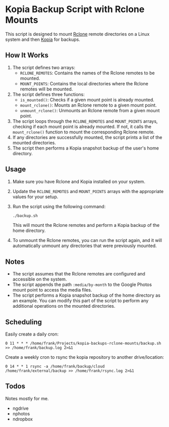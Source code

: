 

# Kopia Backup Script with Rclone Mounts

This script is designed to mount [Rclone](https://rclone.org/) remote directories on a Linux system and then [Kopia](https://kopia.io/) for backups.

## How It Works

1. The script defines two arrays:
   - `RCLONE_REMOTES`: Contains the names of the Rclone remotes to be mounted.
   - `MOUNT_POINTS`: Contains the local directories where the Rclone remotes will be mounted.
2. The script defines three functions:
   - `is_mounted()`: Checks if a given mount point is already mounted.
   - `mount_rclone()`: Mounts an Rclone remote to a given mount point.
   - `unmount_rclone()`: Unmounts an Rclone remote from a given mount point.
3. The script loops through the `RCLONE_REMOTES` and `MOUNT_POINTS` arrays, checking if each mount point is already mounted. If not, it calls the `mount_rclone()` function to mount the corresponding Rclone remote.
4. If any directories are successfully mounted, the script prints a list of the mounted directories.
5. The script then performs a Kopia snapshot backup of the user's home directory.

## Usage

1. Make sure you have Rclone and Kopia installed on your system.
2. Update the `RCLONE_REMOTES` and `MOUNT_POINTS` arrays with the appropriate values for your setup.
3. Run the script using the following command:

   ```bash
   ./backup.sh
   ```

   This will mount the Rclone remotes and perform a Kopia backup of the home directory.

4. To unmount the Rclone remotes, you can run the script again, and it will automatically unmount any directories that were previously mounted.

## Notes

- The script assumes that the Rclone remotes are configured and accessible on the system.
- The script appends the path `:media/by-month` to the Google Photos mount point to access the media files.
- The script performs a Kopia snapshot backup of the home directory as an example. You can modify this part of the script to perform any additional operations on the mounted directories.

## Scheduling

Easily create a daily cron:
```
0 11 * * * /home/frank/Projects/kopia-backups-rclone-mounts/backup.sh >> /home/frank/backup.log 2>&1
```

Create a weekly cron to rsync the kopia repository to another drive/location:
```
0 14 * * 1 rsync -a /home/frank/backup/cloud /home/frank/external/backup >> /home/frank/rsync.log 2>&1
```

## Todos
Notes mostly for me.
- ngdrive
- nphotos
- ndropbox
